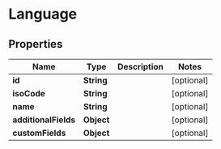 

# Language

## Properties

Name | Type | Description | Notes
------------ | ------------- | ------------- | -------------
**id** | **String** |  |  [optional]
**isoCode** | **String** |  |  [optional]
**name** | **String** |  |  [optional]
**additionalFields** | **Object** |  |  [optional]
**customFields** | **Object** |  |  [optional]




